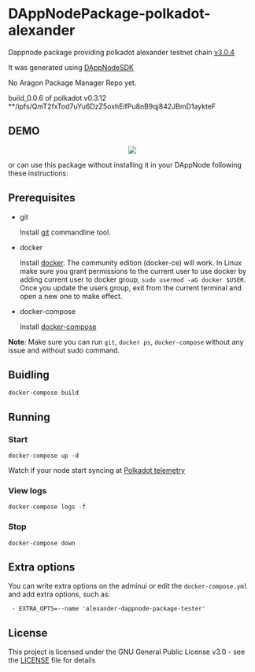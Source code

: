 # DAppNodePackage-polkadot-alexander

Dappnode package providing polkadot alexander testnet chain [v3.0.4](https://github.com/paritytech/polkadot/commit/b28ff9e73e38a84a9638d6a1b489585597a1388d)

It was generated using [DAppNodeSDK](https://github.com/dappnode/DAppNodeSDK)

No Aragon Package Manager Repo yet.

build_0.0.6 of polkadot  v0.3.12 **/ipfs/QmT2fxTod7uYu6DzZ5oxhEifPu8nB9qj842JBmD1aykteF

## DEMO 

<p align="center"><img src="/img/DappNodeAvadoSetup.gif?raw=true"/></p>

or can use this package without installing it in your DAppNode following these instructions:

## Prerequisites

- git

   Install [git](https://git-scm.com/book/en/v2/Getting-Started-Installing-Git) commandline tool.

- docker

   Install [docker](https://docs.docker.com/engine/installation). The community edition (docker-ce) will work. In Linux make sure you grant permissions to the current user to use docker by adding current user to docker group, `sudo usermod -aG docker $USER`. Once you update the users group, exit from the current terminal and open a new one to make effect.

- docker-compose

   Install [docker-compose](https://docs.docker.com/compose/install)
   
**Note**: Make sure you can run `git`, `docker ps`, `docker-compose` without any issue and without sudo command.


## Buidling

`docker-compose build`

## Running

### Start

`docker-compose up -d`

Watch if your node start syncing at [Polkadot telemetry](https://telemetry.polkadot.io/#/Alexander)

### View logs

`docker-compose logs -f`

### Stop

`docker-compose down`

## Extra options

You can write extra options on the adminui or edit the `docker-compose.yml` and add extra options, such as:
```
 - EXTRA_OPTS=--name 'alexander-dappnode-package-tester'
```

## License

This project is licensed under the GNU General Public License v3.0 - see the [LICENSE](LICENSE) file for details

